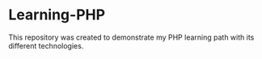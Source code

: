 # Learning-PHP
This repository was created to demonstrate my PHP learning path with its different technologies.
